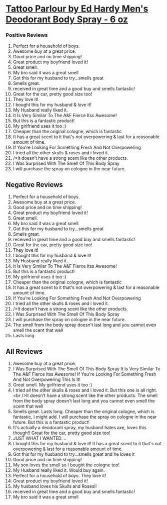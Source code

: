 # [Tattoo Parlour by Ed Hardy Men&#x27;s Deodorant Body Spray - 6 oz](https://products.checkmycream.com/products/Tattoo-Parlour-by-Ed-Hardy-Men&#x27;s-Deodorant-Body-Spray-6-oz.html)

### Positive Reviews

<ol>
      <li>Perfect for a household of boys.</li>
      <li>Awesome buy at a great price.</li>
      <li>Good price and on time shipping!</li>
      <li>Great product my boyfriend loved it!</li>
      <li>Great smell.</li>
      <li>My bro said it was a great smell</li>
      <li>Got this for my husband to try...smells great</li>
      <li>Smells great.  </li>
      <li>received in great time and a good buy and smells fantastic!</li>
      <li>Great for the car, pretty good size too!</li>
      <li>They love it!</li>
      <li>I bought this for my husband &amp; love it!</li>
      <li>My Husband really liked it.</li>
      <li>It Is Very Similar To The A&amp;F Fierce Itss Awesome!</li>
      <li>But this is a fantastic product!</li>
      <li>My girlfriend uses it too :)</li>
      <li>Cheaper than the original cologne, which is fantastic</li>
      <li>It has a great scent to it that&#x27;s not overpowering &amp; last for a reasonable amount of time.</li>
      <li>If You&#x27;re Looking For Something Fresh And Not Overpowering</li>
      <li>I tried all the other skulls &amp; roses and i loved it.</li>
      <li>/&gt;It doesn&#x27;t have a strong scent like the other products.</li>
      <li>I Was Surprised With The Smell Of This Body Spray</li>
      <li>I will purchase the spray on cologne in the near future.  </li>
</ol>


<h2>Negative Reviews</h2>
<ol>
<li> Perfect for a household of boys.</li>
<li> Awesome buy at a great price.</li>
<li> Good price and on time shipping!</li>
<li> Great product my boyfriend loved it!</li>
<li> Great smell.</li>
<li> My bro said it was a great smell</li>
<li> Got this for my husband to try...smells great</li>
<li> Smells great.  </li>
<li> received in great time and a good buy and smells fantastic!</li>
<li> Great for the car, pretty good size too!</li>
<li> They love it!</li>
<li> I bought this for my husband &amp; love it!</li>
<li> My Husband really liked it.</li>
<li> It Is Very Similar To The A&amp;F Fierce Itss Awesome!</li>
<li> But this is a fantastic product!</li>
<li> My girlfriend uses it too :)</li>
<li> Cheaper than the original cologne, which is fantastic</li>
<li> It has a great scent to it that&#x27;s not overpowering &amp; last for a reasonable amount of time.</li>
<li> If You&#x27;re Looking For Something Fresh And Not Overpowering</li>
<li> I tried all the other skulls &amp; roses and i loved it.</li>
<li> /&gt;It doesn&#x27;t have a strong scent like the other products.</li>
<li> I Was Surprised With The Smell Of This Body Spray</li>
<li> I will purchase the spray on cologne in the near future.  </li>
<li> The smell from the body spray doesn&#x27;t last long and you cannot even smell the scent that well</li>
<li> Lasts long.  </li>
</ol>

<h2>All Reviews</h2>

<ol>
    <li> Awesome buy at a great price.</li>
    <li> I Was Surprised With The Smell Of This Body Spray It Is Very Similar To The A&amp;F Fierce Itss Awesome! If You&#x27;re Looking For Something Fresh And Not Overpowering This Is It!</li>
    <li> Great smell. My girlfriend uses it too :)</li>
    <li> I tried all the other skulls &amp; roses and i loved it. But this one is all right.&lt;br /&gt;It doesn&#x27;t have a strong scent like the other products. The smell from the body spray doesn&#x27;t last long and you cannot even smell the scent that well</li>
    <li> Smells great.  Lasts long.  Cheaper than the original cologne, which is fantastic, I might add.  I will purchase the spray on cologne in the near future.  But this is a fantastic product!</li>
    <li> It&#x27;s actually a deodorant spray, my husband hates axe, loves this though!! Great for the car, pretty good size too!</li>
    <li> JUST WHAT I WANTED. ..</li>
    <li> I bought this for my husband &amp; love it! It has a great scent to it that&#x27;s not overpowering &amp; last for a reasonable amount of time.</li>
    <li> Got this for my husband to try...smells great and he loves it</li>
    <li> Good price and on time shipping!</li>
    <li> My son loves the smell so I bought the cologne too!</li>
    <li> My Husband really liked it. Would buy again.</li>
    <li> Perfect for a household of boys. They love it!</li>
    <li> Great product my boyfriend loved it!</li>
    <li> My husband loves his Skulls and Roses!!</li>
    <li> received in great time and a good buy and smells fantastic!</li>
    <li> My bro said it was a great smell</li>
</ol>





